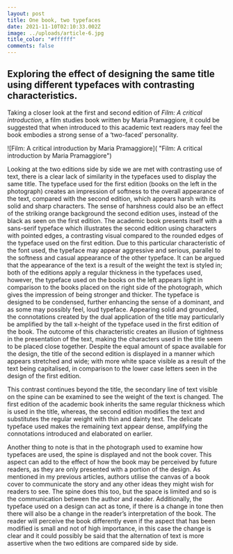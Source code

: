 ```yaml
---
layout: post
title: One book, two typefaces
date: 2021-11-10T02:10:33.002Z
image: ../uploads/article-6.jpg
title_color: "#ffffff"
comments: false
---
```

## Exploring the effect of designing the same title using different typefaces with contrasting characteristics.



Taking a closer look at the first and second edition of *Film: A critical introduction*, a film studies book written by Maria Pramaggiore, it could be suggested that when introduced to this academic text readers may feel the book embodies a strong sense of a ‘two-faced’ personality.



![Film: A critical introduction by Maria Pramaggiore]( "Film: A critical introduction by Maria Pramaggiore")



Looking at the two editions side by side we are met with contrasting use of text, there is a clear lack of similarity in the typefaces used to display the same title. The typeface used for the first edition (books on the left in the photograph) creates an impression of softness to the overall appearance of the text, compared with the second edition, which appears harsh with its solid and sharp characters. The sense of harshness could also be an effect of the striking orange background the second edition uses, instead of the black as seen on the first edition. The academic book presents itself with a sans-serif typeface which illustrates the second edition using characters with pointed edges, a contrasting visual compared to the rounded edges of the typeface used on the first edition. Due to this particular characteristic of the font used, the typeface may appear aggressive and serious, parallel to the softness and casual appearance of the other typeface. It can be argued that the appearance of the text is a result of the weight the text is styled in; both of the editions apply a regular thickness in the typefaces used, however, the typeface used on the books on the left appears light in comparison to the books placed on the right side of the photograph, which gives the impression of being stronger and thicker. The typeface is designed to be condensed, further enhancing the sense of a dominant, and as some may possibly feel, loud typeface. Appearing solid and grounded, the connotations created by the dual application of the title may particularly be amplified by the tall x-height of the typeface used in the first edition of the book. The outcome of this characteristic creates an illusion of tightness in the presentation of the text, making the characters used in the title seem to be placed close together. Despite the equal amount of space available for the design, the title of the second edition is displayed in a manner which appears stretched and wide; with more white space visible as a result of the text being capitalised, in comparison to the lower case letters seen in the design of the first edition.



This contrast continues beyond the title, the secondary line of text visible on the spine can be examined to see the weight of the text is changed. The first edition of the academic book inherits the same regular thickness which is used in the title, whereas, the second edition modifies the text and substitutes the regular weight with thin and dainty text. The delicate typeface used makes the remaining text appear dense, amplifying the connotations introduced and elaborated on earlier.



Another thing to note is that in the photograph used to examine how typefaces are used, the spine is displayed and not the book cover. This aspect can add to the effect of how the book may be perceived by future readers, as they are only presented with a portion of the design. As mentioned in my previous articles, authors utilise the canvas of a book cover to communicate the story and any other ideas they might wish for readers to see. The spine does this too, but the space is limited and so is the communication between the author and reader. Additionally, the typeface used on a design can act as tone, if there is a change in tone then there will also be a change in the reader’s interpretation of the book. The reader will perceive the book differently even if the aspect that has been modified is small and not of high importance, in this case the change is clear and it could possibly be said that the alternation of text is more assertive when the two editions are compared side by side.